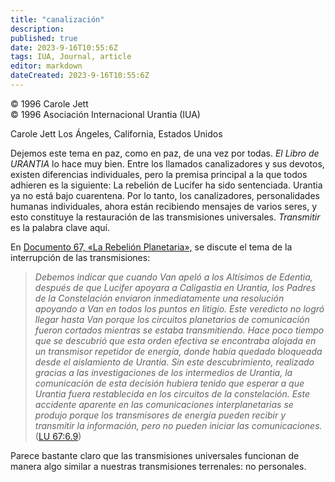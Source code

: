 ```yaml
---
title: "canalización"
description: 
published: true
date: 2023-9-16T10:55:6Z
tags: IUA, Journal, article
editor: markdown
dateCreated: 2023-9-16T10:55:6Z
---
```


<p class="v-card tema v-sheet--gris claro aclarar-3 px-2">© 1996 Carole Jett<br>© 1996 Asociación Internacional Urantia (IUA)</p>

Carole Jett
Los Ángeles, California, Estados Unidos

Dejemos este tema en paz, como en paz, de una vez por todas. _El Libro de URANTIA_ lo hace muy bien. Entre los llamados canalizadores y sus devotos, existen diferencias individuales, pero la premisa principal a la que todos adhieren es la siguiente: La rebelión de Lucifer ha sido sentenciada. Urantia ya no está bajo cuarentena. Por lo tanto, los canalizadores, personalidades humanas individuales, ahora están recibiendo mensajes de varios seres, y esto constituye la restauración de las transmisiones universales. _Transmitir_ es la palabra clave aquí.

En [Documento 67, «La Rebelión Planetaria»,](/es/The_Urantia_Book/67) se discute el tema de la interrupción de las transmisiones:

> _Debemos indicar que cuando Van apeló a los Altísimos de Edentia, después de que Lucifer apoyara a Caligastia en Urantia, los Padres de la Constelación enviaron inmediatamente una resolución apoyando a Van en todos los puntos en litigio. Este veredicto no logró llegar hasta Van porque los circuitos planetarios de comunicación fueron cortados mientras se estaba transmitiendo. Hace poco tiempo que se descubrió que esta orden efectiva se encontraba alojada en un transmisor repetidor de energía, donde había quedado bloqueada desde el aislamiento de Urantia. Sin este descubrimiento, realizado gracias a las investigaciones de los intermedios de Urantia, la comunicación de esta decisión hubiera tenido que esperar a que Urantia fuera restablecida en los circuitos de la constelación. Este accidente aparente en las comunicaciones interplanetarias se produjo porque los transmisores de energía pueden recibir y transmitir la información, pero no pueden iniciar las comunicaciones._ ([LU 67:6.9](/es/The_Urantia_Book/67#p6_9))


Parece bastante claro que las transmisiones universales funcionan de manera algo similar a nuestras transmisiones terrenales: no personales.
